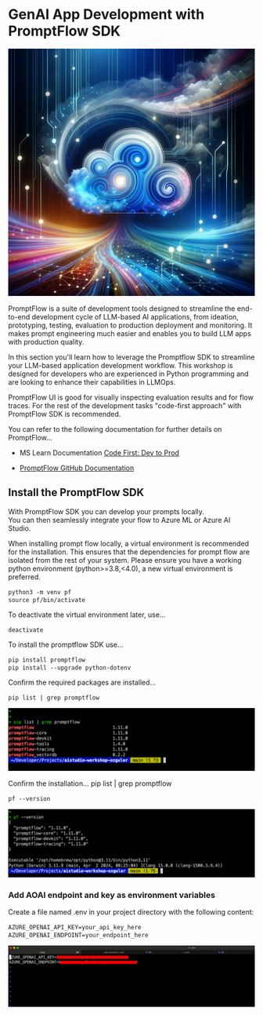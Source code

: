 # GenAI App Development with PromptFlow SDK
![Alt text](../../../media/dalle02%20copy.png) 

PromptFlow is a suite of development tools designed to streamline the end-to-end development cycle of LLM-based AI applications, from ideation, prototyping, testing, evaluation to production deployment and monitoring. It makes prompt engineering much easier and enables you to build LLM apps with production quality.

In this section you'll learn how to leverage the Promptflow SDK to streamline your LLM-based application development workflow. This workshop is designed for developers who are experienced in Python programming and are looking to enhance their capabilities in LLMOps.

PromptFlow UI is good for visually inspecting evaluation results and for flow traces. For the rest of the development tasks "code-first approach" with PromptFlow SDK is recommended.

You can refer to the following documentation for further details on PromptFlow...

- MS Learn Documentation [Code First: Dev to Prod](https://learn.microsoft.com/en-us/azure/machine-learning/prompt-flow/how-to-integrate-with-llm-app-devops?view=azureml-api-2&tabs=cli)

- [PromptFlow GitHub Documentation](https://microsoft.github.io/promptflow/index.html#)


## Install the PromptFlow SDK 
With PromptFlow SDK you can develop your prompts locally. \
You can then seamlessly integrate your flow to Azure ML or Azure AI Studio.

When installing prompt flow locally, a virtual environment is recommended for the installation. This ensures that the dependencies for prompt flow are isolated from the rest of your system. Please ensure you have a working python environment (python>=3.8,<4.0), a new virtual environment is preferred.

```
python3 -m venv pf
source pf/bin/activate
```
To deactivate the virtual environment later, use...
```
deactivate
```


To install the promptflow SDK use...
```
pip install promptflow
pip install --upgrade python-dotenv
```


Confirm the required packages are installed...
```
pip list | grep promptflow
```
![Alt text](../../../media/74.png) 

Confirm the installation...
pip list | grep promptflow

```
pf --version 
```
![Alt text](../../../media/75.png)

### Add AOAI endpoint and key as environment variables
Create a file named .env in your project directory with the following content:

```
AZURE_OPENAI_API_KEY=your_api_key_here
AZURE_OPENAI_ENDPOINT=your_endpoint_here
```
![Alt text](../../../media/73.png) 

